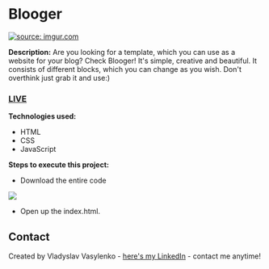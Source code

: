 # Blooger
<a href="https://imgur.com/PACDzxL"><img src="https://i.imgur.com/PACDzxL.gif" title="source: imgur.com" /></a>

**Description:**
Are you looking for a template, which you can use as a website for your blog? Check Blooger! It's simple, creative and beautiful. It consists of different blocks, which you can change as you wish. Don't overthink just grab it and use:)
### [LIVE](https://richboyscrytoo.github.io/Blooger/)
**Technologies used:**
 - HTML
 - CSS
 - JavaScript
 
 **Steps to execute this project:**
 - Download the entire code
 
![](https://i.imgur.com/mzqjgS4.png)
 - Open up the index.html.
 
## Contact
Created by Vladyslav Vasylenko - [here's my LinkedIn](https://www.linkedin.com/in/vladvasylenko/) - contact me anytime!
